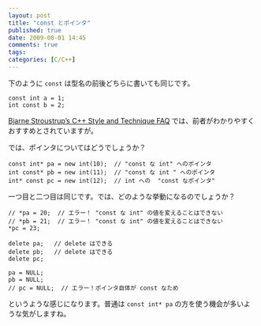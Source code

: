 ```yaml
---
layout: post
title: "const とポインタ"
published: true
date: 2009-08-01 14:45
comments: true
tags:
categories: [C/C++]
---
```


下のように `const` は型名の前後どちらに書いても同じです。

```
const int a = 1;
int const b = 2;
```

[Bjarne Stroustrup&#8217;s C++ Style and Technique FAQ](http://www.research.att.com/~bs/bs_faq2.html#constplacement) では、前者がわかりやすくおすすめとされていますが。

では、ポインタについてはどうでしょうか？

```
const int* pa = new int(10);  // "const な int" へのポインタ
int const* pb = new int(11);  // "const な int " へのポインタ
int* const pc = new int(12);  // int への  "const なポインタ"
```

一つ目と二つ目は同じです。では、どのような挙動になるのでしょうか？

```
// *pa = 20;  // エラー！ "const な int" の値を変えることはできない
// *pb = 21;  // エラー！ "const な int" の値を変えることはできない
*pc = 23;

delete pa;   // delete はできる
delete pb;   // delete はできる
delete pc;

pa = NULL;
pb = NULL;
// pc = NULL;  // エラー！ポインタ自体が const なため
```

というような感じになります。普通は `const int* pa` の方を使う機会が多いような気がしますね。
